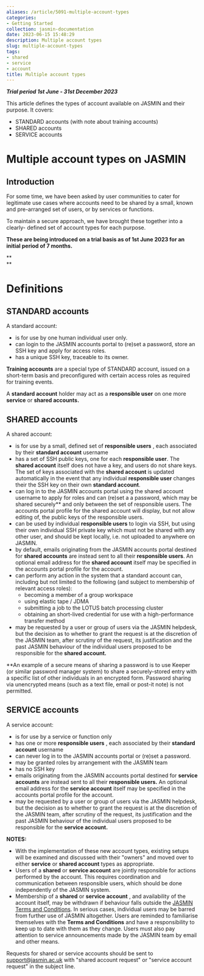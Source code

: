 ```yaml
---
aliases: /article/5091-multiple-account-types
categories:
- Getting Started
collection: jasmin-documentation
date: 2023-06-15 15:48:29
description: Multiple account types
slug: multiple-account-types
tags:
- shared
- service
- account
title: Multiple account types
---
```


_**Trial period 1st June - 31st December 2023**_

This article defines the types of account available on JASMIN and their
purpose. It covers:

  * STANDARD accounts (with note about training accounts)
  * SHARED accounts
  * SERVICE accounts

# Multiple account types on JASMIN

## Introduction

For some time, we have been asked by user communities to cater for legitimate
use cases where accounts need to be shared by a small, known and pre-arranged
set of users, or by services or functions.

To maintain a secure approach, we have brought these together into a clearly-
defined set of account types for each purpose.

**These are being introduced on a trial basis as of 1st June 2023 for an
initial period of 7 months.**

**  
**

# Definitions

## STANDARD accounts

A standard account:

  * is for use by one human individual user only.
  * can login to the JASMIN accounts portal to (re)set a password, store an SSH key and apply for access roles.
  * has a unique SSH key, traceable to its owner.

**Training accounts** are a special type of STANDARD account, issued on a
short-term basis and preconfigured with certain access roles as required for
training events.

A **standard account** holder may act as a **responsible user** on one more
**service** or **shared accounts.**

## SHARED accounts

A shared account:

  * is for use by a small, defined set of **responsible users** , each associated by their **standard account** username
  * has a set of SSH public keys, one for each **responsible user**. The **shared account** itself does not have a key, and users do not share keys. The set of keys associated with the **shared account** is updated automatically in the event that any individual **responsible user** changes their the SSH key on their own **standard account**.
  * can log in to the JASMIN accounts portal using the shared account username to apply for roles and can (re)set a a password, which may be shared securely** and only between the set of responsible users. The accounts portal profile for the shared account will display, but not allow editing of, the public keys of the responsible users.
  * can be used by individual **responsible users** to login via SSH, but using their own individual SSH private key which must not be shared with any other user, and should be kept locally, i.e. not uploaded to anywhere on JASMIN.
  * by default, emails originating from the JASMIN accounts portal destined for **shared accounts** are instead sent to all their **responsible users**. An optional email address for the **shared account** itself may be specified in the accounts portal profile for the account.
  * can perform any action in the system that a standard account can, including but not limited to the following (and subject to membership of relevant access roles): 
    * becoming a member of a group workspace
    * using elastic tape / JDMA
    * submitting a job to the LOTUS batch processing cluster
    * obtaining an short-lived credential for use with a high-performance transfer method
  * may be requested by a user or group of users via the JASMIN helpdesk, but the decision as to whether to grant the request is at the discretion of the JASMIN team, after scrutiny of the request, its justification and the past JASMIN behaviour of the individual users proposed to be responsible for the **shared account.**

**An example of a secure means of sharing a password is to use Keeper (or
similar password manager system) to share a securely-stored entry with a
specific list of other individuals in an encrypted form. Password sharing via
unencrypted means (such as a text file, email or post-it note) is not
permitted.

## SERVICE accounts

A service account:

  * is for use by a service or function only
  * has one or more **responsible users** , each associated by their **standard account** username
  * can never log in to the JASMIN accounts portal or (re)set a password.
  * may be granted roles by arrangement with the JASMIN team
  * has no SSH key
  * emails originating from the JASMIN accounts portal destined for **service accounts** are instead sent to all their **responsible users.** An optional email address for the **service account** itself may be specified in the accounts portal profile for the account.
  * may be requested by a user or group of users via the JASMIN helpdesk, but the decision as to whether to grant the request is at the discretion of the JASMIN team, after scrutiny of the request, its justification and the past JASMIN behaviour of the individual users proposed to be responsible for the **service account.**

**NOTES:**

  * With the implementation of these new account types, existing setups will be examined and discussed with their "owners" and moved over to either **service** or **shared account** types as appropriate.
  * Users of a **shared** or **service account** are jointly responsible for actions performed by the account. This requires coordination and communication between responsible users, which should be done independently of the JASMIN system.
  * Membership of a **shared** or **service account** , and availability of the account itself, may be withdrawn if behaviour falls outside the [JASMIN Terms and Conditions](https://accounts.jasmin.ac.uk/account/conditions/). In serious cases, individual users may be barred from further use of JASMIN altogether. Users are reminded to familiarise themselves with the **Terms and Conditions** and have a responsibility to keep up to date with them as they change. Users must also pay attention to service announcements made by the JASMIN team by email and other means.

Requests for shared or service accounts should be sent to
[support@jasmin.ac.uk](mailto:support@jasmin.ac.uk) with "shared account
request" or "service account request" in the subject line.


